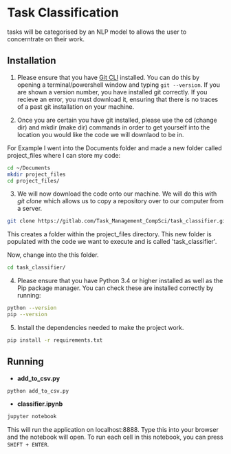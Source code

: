 
# Task Classification

tasks will be categorised by an NLP model to allows the user to concerntrate on their work.


## Installation

1. Please ensure that you have [Git CLI](https://git-scm.com) installed. You can do this by opening a terminal/powershell window and typing ```git --version```. If you are shown a version number, you have installed git correctly. If you recieve an error, you must download it, ensuring that there is no traces of a past git installation on your machine.

2. Once you are certain you have git installed, please use the cd (change dir) and mkdir (make dir) commands in order to get yourself into the location you would like the code we will downlaod to be in.

For Example I went into the Documents folder and made a new folder called project_files where I can store my code:

```bash
cd ~/Documents
mkdir project_files
cd project_files/
```  

3. We will now download the code onto our machine. We will do this with *git clone* which allows us to copy a repository over to our computer from a server. 

```bash
git clone https://gitlab.com/Task_Management_CompSci/task_classifier.git
```

This creates a folder within the project_files directory. This new folder is populated with the code we want to execute and is called 'task_classifier'.

Now, change into the this folder.

```bash
cd task_classifier/
```

4. Please ensure that you have Python 3.4 or higher installed as well as the Pip package manager. You can check these are installed correctly by running:

```bash
python --version
pip --version
```

5. Install the dependencies needed to make the project work.

```bash
pip install -r requirements.txt
```

## Running 

* **add_to_csv.py**
```bash
python add_to_csv.py
```

* **classifier.ipynb**
```bash
jupyter notebook
```
This will run the application on localhost:8888. Type this into your browser and the notebook will open. To run each cell in this notebook, you can press ```SHIFT + ENTER```.






